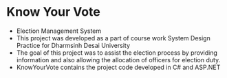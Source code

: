 # Know Your Vote

* Election Management System
* This project was developed as a part of course work System Design Practice for Dharmsinh Desai University
* The goal of this project was to assist the election process by providing information and also allowing the allocation of officers for election duty.
* KnowYourVote contains the project code developed in C# and ASP.NET
